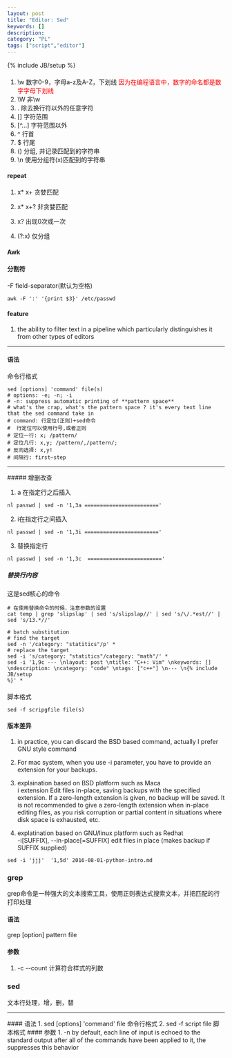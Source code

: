 ```yaml
---
layout: post
title: "Editor: Sed"
keywords: [] 
description: 
category: "PL"
tags: ["script","editor"]
---
```

{% include JB/setup %}



####
1. \\w 数字0-9，字母a-z及A-Z，下划线 <font color="red">因为在编程语言中，数字的命名都是数字字母下划线</font>
2. \\W 非\\w
3. . 除去换行符以外的任意字符
4. \[\] 字符范围
5. \[^...\] 字符范围以外
6. ^ 行首
7. $ 行尾
8. ()  分组, 并记录匹配到的字符串
9. \n  使用分组符(x)匹配到的字符串
#### repeat
1. x\* x+ 贪婪匹配
2. x\* x+? 非贪婪匹配
3. x?      出现0次或一次

10. (?:x) 仅分组


#### Awk
#### 分割符
-F field-separator(默认为空格)
```shell
awk -F ':' '{print $3}' /etc/passwd
```



#### feature

1. the ability to filter text in a pipeline which particularly distinguishes it from other types of editors




<hr />

#### 语法

命令行格式

```shell
sed [options] 'command' file(s)
# options: -e; -n; -i
# -n: suppress automatic printing of **pattern space**
# what's the crap, what's the pattern space ? it's every text line that the sed command take in
# command: 行定位(正则)+sed命令
#  行定位可以使用行号,或者正则
# 定位一行: x; /pattern/
# 定位几行: x,y; /pattern/,/pattern/;
# 反向选择: x,y!
# 间隔行: first~step
```

<hr />
##### 增删改查

1. a 在指定行之后插入

```shell
nl passwd | sed -n '1,3a ========================'
```

2. i在指定行之间插入

```shell
nl passwd | sed -n '1,3i ========================'
```

3. 替换指定行

```shell
nl passwd | sed -n '1,3c  ========================'
```

##### 替换行内容

这是sed核心的命令

```shell
# 在使用替换命令的时候，注意参数的设置
cat temp | grep 'slipslap' | sed 's/slipslap//' | sed 's/\/.*est//' | sed 's/13.*//'

# batch substitution
# find the target
sed -n '/category: "statitics"/p' *
# replace the target
sed -i 's/category: "statitics"/category: "math"/' *
sed -i '1,9c --- \nlayout: post \ntitle: "C++: Vim" \nkeywords: []
\ndescription: \ncategory: "code" \ntags: ["c++"] \n--- \n{% include JB/setup
%}' *
```


####

脚本格式

```shell
sed -f scripgfile file(s)
```

#### 版本差异
1. in practice, you can discard the BSD based command, actually I prefer GNU style command 
2. For mac system, when you use -i parameter, you have to provide an extension for your backups.

3. explaination based on BSD platform such as Maca <br />
i extension
   Edit files in-place, saving backups with the specified extension.  If a zero-length extension is given, no backup will be saved.  It is not recommended to give a zero-length extension when in-place editing files, as you risk corruption or partial content in situations where disk space is exhausted, etc.

4. explatination based on GNU/linux platform such as Redhat <br />
   -i[SUFFIX], --in-place[=SUFFIX]
   edit files in place (makes backup if SUFFIX supplied)




```shell
sed -i 'jjj'  '1,5d' 2016-08-01-python-intro.md
```
### grep
grep命令是一种强大的文本搜索工具，使用正则表达式搜索文本，并把匹配的行打印处理
#### 语法
grep \[option\] pattern file
#### 参数
1. -c  --count    计算符合样式的列数

### sed
文本行处理，增，删，替
<hr />
#### 语法
1. sed [options] 'command' file 命令行格式
2. sed -f script file 脚本格式
#### 参数
1. -n by default, each line of input is echoed to the standard output after all of the commands have been applied to it, the suppresses this behavior
